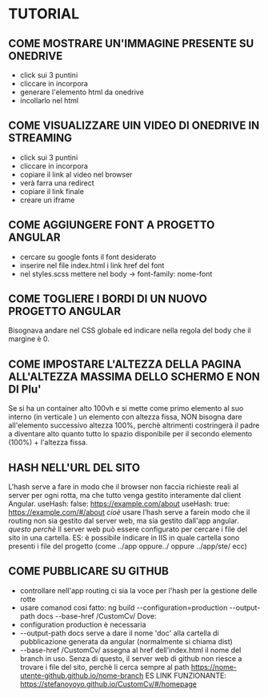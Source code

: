# TUTORIAL 

## COME MOSTRARE UN'IMMAGINE PRESENTE SU ONEDRIVE 
- click sui 3 puntini 
- cliccare in incorpora 
- generare l'elemento html da onedrive
- incollarlo nel html

## COME VISUALIZZARE UIN VIDEO DI ONEDRIVE IN STREAMING
- click sui 3 puntini 
- cliccare in incorpora 
- copiare il link al video nel browser
- verà farra una redirect
- copiare il link finale 
- creare un iframe

## COME AGGIUNGERE FONT A PROGETTO ANGULAR 
- cercare su google fonts il font desiderato 
- inserire nel file index.html i link href del font 
- nel styles.scss mettere nel body -> font-family: nome-font

## COME TOGLIERE I BORDI DI UN NUOVO PROGETTO ANGULAR 
Bisognava andare nel CSS globale ed indicare nella regola del body che il margine è 0. 

## COME IMPOSTARE L'ALTEZZA DELLA PAGINA ALL'ALTEZZA MASSIMA DELLO SCHERMO E NON DI PIu' 
Se si ha un container alto 100vh e si mette come primo elemento al suo interno (in verticale )
un elemento con altezza fissa, NON bisogna dare all'elemento successivo altezza 100%, perchè 
altrimenti costringerà il padre a diventare alto quanto tutto lo spazio disponibile per il secondo 
elemento (100%) + l'altezza fissa. 

## HASH NELL'URL DEL SITO 
L'hash serve a fare in modo che il browser non faccia richieste reali al server per ogni rotta, ma che tutto venga gestito interamente dal client Angular.
useHash: false: https://example.com/about
useHash: true: https://example.com/#/about
*cioè*
usare l’hash serve a farein modo che il routing non sia gestito dal server web, ma sia gestito dall'app angular. 
*questo perchè*
Il server web può essere configurato per cercare i file del sito in una cartella. 
ES: è possibile indicare in IIS in quale cartella sono presenti i file del progetto (come ../app oppure../ oppure ../app/ste/ ecc)

## COME PUBBLICARE SU GITHUB 
- controllare nell'app routing ci sia la voce per l'hash per la gestione delle rotte 
- usare comanod cosi fatto: ng build --configuration=production --output-path docs --base-href /CustomCv/ 
Dove: 
- configuration production è necessaria 
- --output-path docs serve a dare il nome 'doc' alla cartella di pubblicazione generata da angular (normalmente si chiama dist)
- --base-href /CustomCv/ assegna al href dell'index.html il nome del branch in uso. Senza di questo, il server web di github non riesce a trovare i file del sito, perchè li cerca sempre al path 
https://nome-utente-github.github.io/nome-branch
ES LINK FUNZIONANTE: https://stefanoyoyo.github.io/CustomCv/#/homepage

